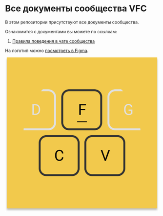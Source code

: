 # Все документы сообщества VFC

В этом репозитории присутствуют все документы сообщества.

Ознакомится с документами вы можете по ссылкам:

1. [Правила поведения в чате сообщества](/CHAT_RULES.md)

На логотип можно [посмотреть в Figma](https://www.figma.com/file/Ll5G5q5WkoStz8fohRRRWL/VFC?node-id=0%3A1).

<img src="/logo.svg">
